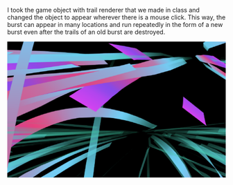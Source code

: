 I took the game object with trail renderer that we made in class and changed the object to appear wherever there is a mouse click. This way, the burst can appear in many locations and run repeatedly in the form of a new burst even after the trails of an old burst are destroyed.

![Screenshot](https://github.com/crystal-b/sensoryStorytelling/blob/master/class3/screenshot.png)

